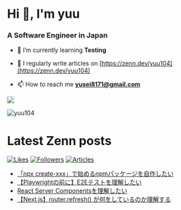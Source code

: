 
# Hi 👋, I'm yuu
<h3 align="left">A Software Engineer in Japan</h3>

- 🌱 I’m currently learning **Testing**

- 📝 I regularly write articles on [https://zenn.dev/yuu104](https://zenn.dev/yuu104)

- 📫 How to reach me **yusei8171@gmail.com**

<p><img src="https://github-readme-stats.vercel.app/api/top-langs?username=yuu104&show_icons=true&locale=en&layout=compact"/></p>

<p><img align="center" src="https://github-readme-streak-stats.herokuapp.com/?user=yuu104&" alt="yuu104" /></p>

# Latest Zenn posts
[![Likes](https://badgen.org/img/zenn/yuu104/likes?style=flat-square)](https://zenn.dev/yuu104) [![Followers](https://badgen.org/img/zenn/yuu104/followers?style=flat-square)](https://zenn.dev/yuu104) [![Articles](https://badgen.org/img/zenn/yuu104/articles?style=flat-square)](https://zenn.dev/yuu104)

<!-- BLOG-POST-LIST:START -->
- [「npx create-xxx」で始めるnpmパッケージを自作したい](https://zenn.dev/yuu104/articles/how-to-create-npx-create-package)
- [【Playwrightの前に】E2Eテストを理解したい](https://zenn.dev/yuu104/articles/what-is-e2e-test)
- [React Server Componentsを理解したい](https://zenn.dev/yuu104/articles/react-server-component)
- [【Next.js】router.refresh&lpar;&rpar; が何をしているのか理解する](https://zenn.dev/yuu104/articles/nextjs-router-refresh)
<!-- BLOG-POST-LIST:END -->

